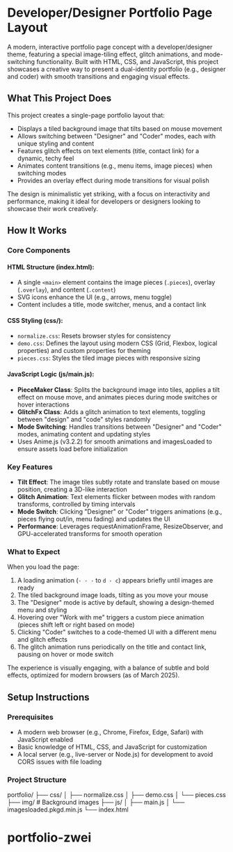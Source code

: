 # Developer/Designer Portfolio Page Layout

A modern, interactive portfolio page concept with a developer/designer theme, featuring a special image-tiling effect, glitch animations, and mode-switching functionality. Built with HTML, CSS, and JavaScript, this project showcases a creative way to present a dual-identity portfolio (e.g., designer and coder) with smooth transitions and engaging visual effects.

## What This Project Does

This project creates a single-page portfolio layout that:

- Displays a tiled background image that tilts based on mouse movement
- Allows switching between "Designer" and "Coder" modes, each with unique styling and content
- Features glitch effects on text elements (title, contact link) for a dynamic, techy feel
- Animates content transitions (e.g., menu items, image pieces) when switching modes
- Provides an overlay effect during mode transitions for visual polish

The design is minimalistic yet striking, with a focus on interactivity and performance, making it ideal for developers or designers looking to showcase their work creatively.

## How It Works

### Core Components

#### HTML Structure (index.html):
- A single `<main>` element contains the image pieces (`.pieces`), overlay (`.overlay`), and content (`.content`)
- SVG icons enhance the UI (e.g., arrows, menu toggle)
- Content includes a title, mode switcher, menus, and a contact link

#### CSS Styling (css/):
- `normalize.css`: Resets browser styles for consistency
- `demo.css`: Defines the layout using modern CSS (Grid, Flexbox, logical properties) and custom properties for theming
- `pieces.css`: Styles the tiled image pieces with responsive sizing

#### JavaScript Logic (js/main.js):
- **PieceMaker Class**: Splits the background image into tiles, applies a tilt effect on mouse move, and animates pieces during mode switches or hover interactions
- **GlitchFx Class**: Adds a glitch animation to text elements, toggling between "design" and "code" styles randomly
- **Mode Switching**: Handles transitions between "Designer" and "Coder" modes, animating content and updating styles
- Uses Anime.js (v3.2.2) for smooth animations and imagesLoaded to ensure assets load before initialization

### Key Features

- **Tilt Effect**: The image tiles subtly rotate and translate based on mouse position, creating a 3D-like interaction
- **Glitch Animation**: Text elements flicker between modes with random transforms, controlled by timing intervals
- **Mode Switch**: Clicking "Designer" or "Coder" triggers animations (e.g., pieces flying out/in, menu fading) and updates the UI
- **Performance**: Leverages requestAnimationFrame, ResizeObserver, and GPU-accelerated transforms for smooth operation

### What to Expect

When you load the page:
1. A loading animation (`- - -` to `d - c`) appears briefly until images are ready
2. The tiled background image loads, tilting as you move your mouse
3. The "Designer" mode is active by default, showing a design-themed menu and styling
4. Hovering over "Work with me" triggers a custom piece animation (pieces shift left or right based on mode)
5. Clicking "Coder" switches to a code-themed UI with a different menu and glitch effects
6. The glitch animation runs periodically on the title and contact link, pausing on hover or mode switch

The experience is visually engaging, with a balance of subtle and bold effects, optimized for modern browsers (as of March 2025).

## Setup Instructions

### Prerequisites

- A modern web browser (e.g., Chrome, Firefox, Edge, Safari) with JavaScript enabled
- Basic knowledge of HTML, CSS, and JavaScript for customization
- A local server (e.g., live-server or Node.js) for development to avoid CORS issues with file loading

### Project Structure
portfolio/
├── css/
│   ├── normalize.css
│   ├── demo.css
│   └── pieces.css
├── img/         # Background images
├── js/
│   ├── main.js
│   └── imagesloaded.pkgd.min.js
└── index.html
# portfolio-zwei
